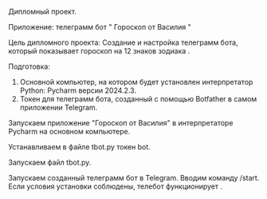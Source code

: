 Дипломный проект.

Приложение: телеграмм бот " Гороскоп от Василия "

Цель дипломного проекта: Создание и настройка телеграмм бота, который показывает гороскоп на 12 знаков зодиака .

Подготовка: 

1. Основной компьютер, на котором будет установлен интерпретатор Python: Pycharm версии 2024.2.3.
2. Токен для телеграмм бота, созданный с помощью Botfather в самом приложении Telegram.

Запускаем приложение "Гороскоп от Василия" в интерпретаторе Pycharm на основном компьютере.

Устанавливаем в файле tbot.py токен bot.

Запускаем файл tbot.py.

Запускаем созданный телеграмм бот в Telegram. Вводим команду /start. Если условия установки соблюдены, телебот функционирует .
